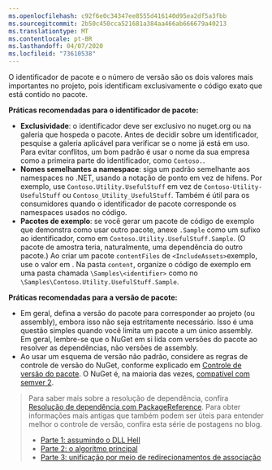 ```yaml
---
ms.openlocfilehash: c92f6e0c34347ee8555d416140d95ea2df5a3fbb
ms.sourcegitcommit: 2b50c450cca521681a384aa466ab666679a40213
ms.translationtype: MT
ms.contentlocale: pt-BR
ms.lasthandoff: 04/07/2020
ms.locfileid: "73610538"
---
```

O identificador de pacote e o número de versão são os dois valores mais importantes no projeto, pois identificam exclusivamente o código exato que está contido no pacote.

**Práticas recomendadas para o identificador de pacote:**

- **Exclusividade**: o identificador deve ser exclusivo no nuget.org ou na galeria que hospeda o pacote. Antes de decidir sobre um identificador, pesquise a galeria aplicável para verificar se o nome já está em uso. Para evitar conflitos, um bom padrão é usar o nome da sua empresa como a primeira parte do identificador, como `Contoso.`.
- **Nomes semelhantes a namespace**: siga um padrão semelhante aos namespaces no .NET, usando a notação de ponto em vez de hifens. Por exemplo, use `Contoso.Utility.UsefulStuff` em vez de `Contoso-Utility-UsefulStuff` ou `Contoso_Utility_UsefulStuff`. Também é útil para os consumidores quando o identificador de pacote corresponde os namespaces usados no código.
- **Pacotes de exemplo**: se você gerar um pacote de código de exemplo que demonstra como usar outro pacote, anexe `.Sample` como um sufixo ao identificador, como em `Contoso.Utility.UsefulStuff.Sample`. (O pacote de amostra teria, naturalmente, uma dependência do outro pacote.) Ao criar um pacote `contentFiles` de `<IncludeAssets>`exemplo, use o valor em . Na pasta `content`, organize o código de exemplo em uma pasta chamada `\Samples\<identifier>` como no `\Samples\Contoso.Utility.UsefulStuff.Sample`.

**Práticas recomendadas para a versão de pacote:**

- Em geral, defina a versão do pacote para corresponder ao projeto (ou assembly), embora isso não seja estritamente necessário. Isso é uma questão simples quando você limita um pacote a um único assembly. Em geral, lembre-se que o NuGet em si lida com versões do pacote ao resolver as dependências, não versões de assembly.
- Ao usar um esquema de versão não padrão, considere as regras de controle de versão do NuGet, conforme explicado em [Controle de versão do pacote](../../concepts/package-versioning.md). O NuGet é, na maioria das vezes, [compatível com semver 2](../../concepts/package-versioning.md#semantic-versioning-200).

> Para saber mais sobre a resolução de dependência, confira [Resolução de dependência com PackageReference](../../concepts/dependency-resolution.md#dependency-resolution-with-packagereference). Para obter informações mais antigas que também podem ser úteis para entender melhor o controle de versão, confira esta série de postagens no blog.
>
> - [Parte 1: assumindo o DLL Hell](https://blog.davidebbo.com/2011/01/nuget-versioning-part-1-taking-on-dll.html)
> - [Parte 2: o algoritmo principal](https://blog.davidebbo.com/2011/01/nuget-versioning-part-2-core-algorithm.html)
> - [Parte 3: unificação por meio de redirecionamentos de associação](https://blog.davidebbo.com/2011/01/nuget-versioning-part-3-unification-via.html)
